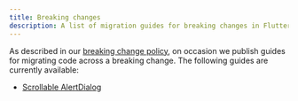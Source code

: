```yaml
---
title: Breaking changes
description: A list of migration guides for breaking changes in Flutter.
---
```


As described in our [breaking change policy][],
on occasion we publish guides for migrating code
across a breaking change. The following guides are
currently available:

 * [Scrollable AlertDialog](/docs/release/breaking-changes/scrollable_alert_dialog)


[breaking change policy]: /docs/resources/compatibility

